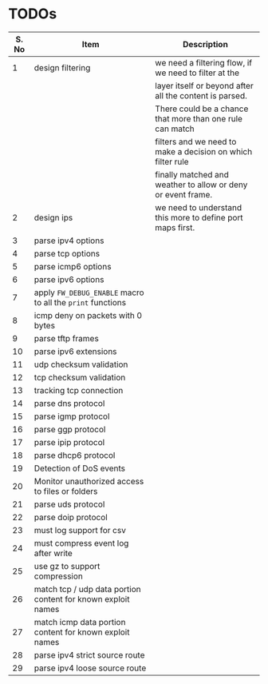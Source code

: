 # TODOs

| S. No | Item | Description |
|-------|------|-------------|
| 1 | design filtering | we need a filtering flow, if we need to filter at the        |
|   |                  | layer itself or beyond after all the content is parsed.      |
|   |                  | There could be a chance that more than one rule can match    |
|   |                  | filters and we need to make a decision on which filter rule  |
|   |                  | finally matched and weather to allow or deny or event frame. |
| 2 | design ips       | we need to understand this more to define port maps first.   |
| 3 | parse ipv4 options        | |
| 4 | parse tcp options   | |
| 5 | parse icmp6 options | |
| 6 | parse ipv6 options | |
| 7 | apply `FW_DEBUG_ENABLE` macro to all the `print` functions |
| 8 | icmp deny on packets with 0 bytes | |
| 9 | parse tftp frames |
| 10 | parse ipv6 extensions | |
| 11 | udp checksum validation | |
| 12 | tcp checksum validation | |
| 13 | tracking tcp connection | |
| 14 | parse dns protocol | |
| 15 | parse igmp protocol | |
| 16 | parse ggp protocol | |
| 17 | parse ipip protocol | |
| 18 | parse dhcp6 protocol | |
| 19 | Detection of DoS events | |
| 20 | Monitor unauthorized access to files or folders | |
| 21 | parse uds protocol | |
| 22 | parse doip protocol | |
| 23 | must log support for csv | |
| 24 | must compress event log after write | |
| 25 | use gz to support compression | |
| 26 | match tcp / udp data portion content for known exploit names |
| 27 | match icmp data portion content for known exploit names |
| 28 | parse ipv4 strict source route |
| 29 | parse ipv4 loose source route |
